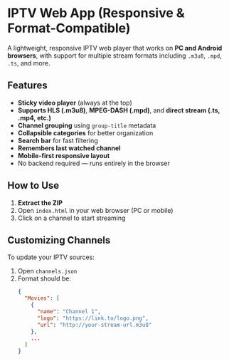 # IPTV Web App (Responsive & Format-Compatible)

A lightweight, responsive IPTV web player that works on **PC and Android browsers**, with support for multiple stream formats including `.m3u8`, `.mpd`, `.ts`, and more.

## Features

- **Sticky video player** (always at the top)
- **Supports HLS (.m3u8)**, **MPEG-DASH (.mpd)**, and **direct stream (.ts, .mp4, etc.)**
- **Channel grouping** using `group-title` metadata
- **Collapsible categories** for better organization
- **Search bar** for fast filtering
- **Remembers last watched channel**
- **Mobile-first responsive layout**
- No backend required — runs entirely in the browser

## How to Use

1. **Extract the ZIP**
2. Open `index.html` in your web browser (PC or mobile)
3. Click on a channel to start streaming

## Customizing Channels

To update your IPTV sources:

1. Open `channels.json`
2. Format should be:
   ```json
   {
     "Movies": [
       {
         "name": "Channel 1",
         "logo": "https://link.to/logo.png",
         "url": "http://your-stream-url.m3u8"
       },
       ...
     ]
   }
